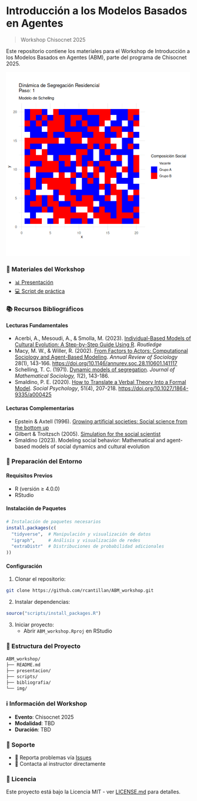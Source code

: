 # Introducción a los Modelos Basados en Agentes
> Workshop Chisocnet 2025

Este repositorio contiene los materiales para el Workshop de Introducción a los Modelos Basados en Agentes (ABM), parte del programa de Chisocnet 2025.

![](img/segregacion_schelling.gif)


### 🎯 Materiales del Workshop

- [📊 Presentación](presentacion/slides_ABM_workshop.pdf) 
- [💻 Script de práctica](scripts/practicaABM.R)

### 📚 Recursos Bibliográficos

#### Lecturas Fundamentales

- Acerbi, A., Mesoudi, A., & Smolla, M. (2023). [Individual-Based Models of Cultural Evolution: A Step-by-Step Guide Using R](bibliography/acerbi_et_al_2022.pdf). *Routledge*
- Macy, M. W., & Willer, R. (2002). [From Factors to Actors: Computational Sociology and Agent-Based Modeling](bibliography/annurev.soc.28.110601.141117.pdf). *Annual Review of Sociology* 28(1), 143-166. https://doi.org/10.1146/annurev.soc.28.110601.141117
- Schelling, T. C. (1971). [Dynamic models of segregation](bibliography/schelling1971.pdf). *Journal of Mathematical Sociology, 1*(2), 143-186.
- Smaldino, P. E. (2020). [How to Translate a Verbal Theory Into a Formal Model](bibliography/smaldino2020.pdf). *Social Psychology*, 51(4), 207-218. https://doi.org/10.1027/1864-9335/a000425

#### Lecturas Complementarias

- Epstein & Axtell (1996). [Growing artificial societies: Social science from the bottom up](https://books.google.cl/books?id=6JYhAQAAIAAJ)
- Gilbert & Troitzsch (2005). [Simulation for the social scientist](https://books.google.cl/books?id=6JYhAQAAIAAJ)
- Smaldino (2023). Modeling social behavior: Mathematical and agent-based models of social dynamics and cultural evolution

### 🔧 Preparación del Entorno

#### Requisitos Previos

- R (versión ≥ 4.0.0)
- RStudio 

#### Instalación de Paquetes

```r
# Instalación de paquetes necesarios
install.packages(c(
  "tidyverse",  # Manipulación y visualización de datos
  "igraph",     # Análisis y visualización de redes
  "extraDistr"  # Distribuciones de probabilidad adicionales
))
```

#### Configuración

1. Clonar el repositorio:
```bash
git clone https://github.com/rcantillan/ABM_workshop.git
```

2. Instalar dependencias:
```r
source("scripts/install_packages.R")
```

3. Iniciar proyecto:
   - Abrir `ABM_workshop.Rproj` en RStudio

### 📁 Estructura del Proyecto

```
ABM_workshop/
├── README.md
├── presentacion/
├── scripts/
├── bibliografia/
└── img/
```

### ℹ️ Información del Workshop

- **Evento**: Chisocnet 2025
- **Modalidad**: TBD
- **Duración**: TBD

### 💬 Soporte

- 🐛 Reporta problemas vía [Issues](../../issues)
- 📧 Contacta al instructor directamente

### 📄 Licencia

Este proyecto está bajo la Licencia MIT - ver [LICENSE.md](LICENSE.md) para detalles.


